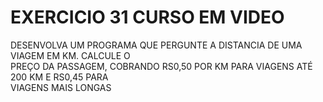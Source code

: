 #  EXERCICIO 31 CURSO EM VIDEO

DESENVOLVA UM PROGRAMA QUE PERGUNTE A DISTANCIA DE UMA VIAGEM EM KM. CALCULE O\
PREÇO DA PASSAGEM, COBRANDO RS0,50 POR KM PARA VIAGENS ATÉ 200 KM E RS0,45 PARA\
VIAGENS MAIS LONGAS
